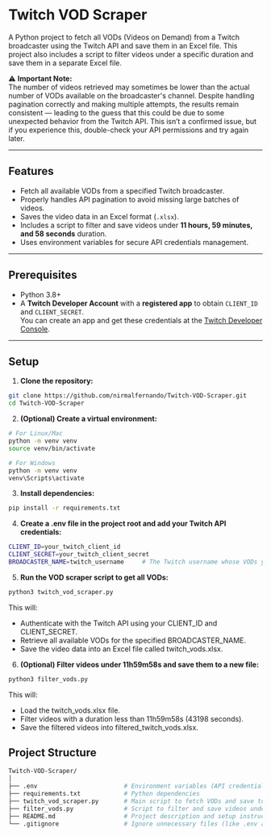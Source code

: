 # Twitch VOD Scraper

A Python project to fetch all VODs (Videos on Demand) from a Twitch broadcaster using the Twitch API and save them in an Excel file. This project also includes a script to filter videos under a specific duration and save them in a separate Excel file.

⚠️ **Important Note:**  
The number of videos retrieved may sometimes be lower than the actual number of VODs available on the broadcaster's channel. Despite handling pagination correctly and making multiple attempts, the results remain consistent — leading to the guess that this could be due to some unexpected behavior from the Twitch API. This isn’t a confirmed issue, but if you experience this, double-check your API permissions and try again later.

---

## Features
- Fetch all available VODs from a specified Twitch broadcaster.
- Properly handles API pagination to avoid missing large batches of videos.
- Saves the video data in an Excel format (`.xlsx`).
- Includes a script to filter and save videos under **11 hours, 59 minutes, and 58 seconds** duration.
- Uses environment variables for secure API credentials management.

---

## Prerequisites
- Python 3.8+
- A **Twitch Developer Account** with a **registered app** to obtain `CLIENT_ID` and `CLIENT_SECRET`.  
  You can create an app and get these credentials at the [Twitch Developer Console](https://dev.twitch.tv/console/apps).

---

## Setup

1. **Clone the repository:**
```bash
git clone https://github.com/nirmalfernando/Twitch-VOD-Scraper.git
cd Twitch-VOD-Scraper
```

2. **(Optional) Create a virtual environment:**
```bash
# For Linux/Mac
python -m venv venv
source venv/bin/activate

# For Windows
python -m venv venv
venv\Scripts\activate
```

3. **Install dependencies:**
```bash
pip install -r requirements.txt
```

4. **Create a .env file in the project root and add your Twitch API credentials:**
```bash
CLIENT_ID=your_twitch_client_id
CLIENT_SECRET=your_twitch_client_secret
BROADCASTER_NAME=twitch_username     # The Twitch username whose VODs you want to fetch
```

5. **Run the VOD scraper script to get all VODs:**
```bash
python3 twitch_vod_scraper.py
```

This will:
- Authenticate with the Twitch API using your CLIENT_ID and CLIENT_SECRET.
- Retrieve all available VODs for the specified BROADCASTER_NAME.
- Save the video data into an Excel file called twitch_vods.xlsx.

6. **(Optional) Filter videos under 11h59m58s and save them to a new file:**
```bash
python3 filter_vods.py
```

This will:
- Load the twitch_vods.xlsx file.
- Filter videos with a duration less than 11h59m58s (43198 seconds).
- Save the filtered videos into filtered_twitch_vods.xlsx.

## Project Structure
```bash
Twitch-VOD-Scraper/
│
├── .env                        # Environment variables (API credentials)
├── requirements.txt            # Python dependencies
├── twitch_vod_scraper.py       # Main script to fetch VODs and save to Excel
├── filter_vods.py              # Script to filter and save videos under 11h59m58s
├── README.md                   # Project description and setup instructions
└── .gitignore                  # Ignore unnecessary files (like .env and Excel files)
```

